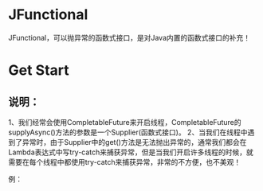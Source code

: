 # JFunctional
JFunctional，可以抛异常的函数式接口，是对Java内置的函数式接口的补充！

# Get Start
## 说明：
1、我们经常会使用CompletableFuture来开启线程，CompletableFuture的supplyAsync()方法的参数是一个Supplier(函数式接口)。
2、当我们在线程中遇到了异常时，由于Supplier中的get()方法是无法抛出异常的，通常我们都会在Lambda表达式中写try-catch来捕获异常，但是当我们开启许多线程的时候，就需要在每个线程中都使用try-catch来捕获异常，非常的不方便，也不美观！

例：
    
